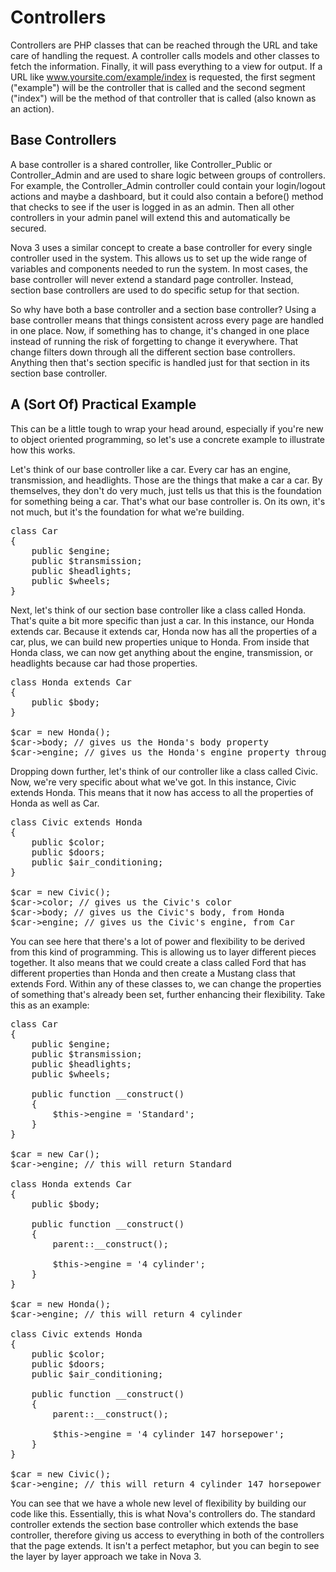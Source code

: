 # Controllers

Controllers are PHP classes that can be reached through the URL and take care of handling the request. A controller calls models and other classes to fetch the information. Finally, it will pass everything to a view for output. If a URL like www.yoursite.com/example/index is requested, the first segment ("example") will be the controller that is called and the second segment ("index") will be the method of that controller that is called (also known as an action).

## Base Controllers

A base controller is a shared controller, like Controller_Public or Controller_Admin and are used to share logic between groups of controllers. For example, the Controller_Admin controller could contain your login/logout actions and maybe a dashboard, but it could also contain a before() method that checks to see if the user is logged in as an admin. Then all other controllers in your admin panel will extend this and automatically be secured.

Nova 3 uses a similar concept to create a base controller for every single controller used in the system. This allows us to set up the wide range of variables and components needed to run the system. In most cases, the base controller will never extend a standard page controller. Instead, section base controllers are used to do specific setup for that section.

So why have both a base controller and a section base controller? Using a base controller means that things consistent across every page are handled in one place. Now, if something has to change, it's changed in one place instead of running the risk of forgetting to change it everywhere. That change filters down through all the different section base controllers. Anything then that's section specific is handled just for that section in its section base controller.

## A (Sort Of) Practical Example

This can be a little tough to wrap your head around, especially if you're new to object oriented programming, so let's use a concrete example to illustrate how this works.

Let's think of our base controller like a car. Every car has an engine, transmission, and headlights. Those are the things that make a car a car. By themselves, they don't do very much, just tells us that this is the foundation for something being a car. That's what our base controller is. On its own, it's not much, but it's the foundation for what we're building.

<pre>class Car
{
	public $engine;
	public $transmission;
	public $headlights;
	public $wheels;
}</pre>

Next, let's think of our section base controller like a class called Honda. That's quite a bit more specific than just a car. In this instance, our Honda extends car. Because it extends car, Honda now has all the properties of a car, plus, we can build new properties unique to Honda. From inside that Honda class, we can now get anything about the engine, transmission, or headlights because car had those properties.

<pre>class Honda extends Car
{
	public $body;
}

$car = new Honda();
$car->body; // gives us the Honda's body property
$car->engine; // gives us the Honda's engine property through Car</pre>

Dropping down further, let's think of our controller like a class called Civic. Now, we're very specific about what we've got. In this instance, Civic extends Honda. This means that it now has access to all the properties of Honda as well as Car.

<pre>class Civic extends Honda
{
	public $color;
	public $doors;
	public $air_conditioning;
}

$car = new Civic();
$car->color; // gives us the Civic's color
$car->body; // gives us the Civic's body, from Honda
$car->engine; // gives us the Civic's engine, from Car</pre>

You can see here that there's a lot of power and flexibility to be derived from this kind of programming. This is allowing us to layer different pieces together. It also means that we could create a class called Ford that has different properties than Honda and then create a Mustang class that extends Ford. Within any of these classes to, we can change the properties of something that's already been set, further enhancing their flexibility. Take this as an example:

<pre>class Car
{
	public $engine;
	public $transmission;
	public $headlights;
	public $wheels;
	
	public function __construct()
	{
		$this->engine = 'Standard';
	}
}

$car = new Car();
$car->engine; // this will return Standard

class Honda extends Car
{
	public $body;
	
	public function __construct()
	{
		parent::__construct();
		
		$this->engine = '4 cylinder';
	}
}

$car = new Honda();
$car->engine; // this will return 4 cylinder

class Civic extends Honda
{
	public $color;
	public $doors;
	public $air_conditioning;
	
	public function __construct()
	{
		parent::__construct();
		
		$this->engine = '4 cylinder 147 horsepower';
	}
}

$car = new Civic();
$car->engine; // this will return 4 cylinder 147 horsepower</pre>

You can see that we have a whole new level of flexibility by building our code like this. Essentially, this is what Nova's controllers do. The standard controller extends the section base controller which extends the base controller, therefore giving us access to everything in both of the controllers that the page extends. It isn't a perfect metaphor, but you can begin to see the layer by layer approach we take in Nova 3.